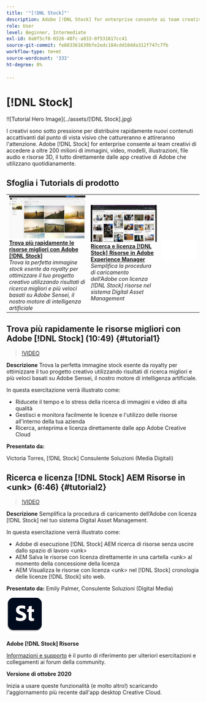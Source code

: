 ```yaml
---
title: '"[!DNL Stock]"'
description: Adobe [!DNL Stock] for enterprise consente ai team creativi di accedere a oltre 200 milioni di immagini, video, modelli, illustrazioni, file audio e risorse 3D
role: User
level: Beginner, Intermediate
exl-id: 0a0f5cf8-0326-48fc-a833-0f531617cc41
source-git-commit: fe883361639bfe2edc184cdd10dda312f747c7fb
workflow-type: tm+mt
source-wordcount: '333'
ht-degree: 0%

---
```


# [!DNL Stock]

!![Tutorial Hero Image](../assets/[!DNL Stock].jpg)

I creativi sono sotto pressione per distribuire rapidamente nuovi contenuti accattivanti dal punto di vista visivo che cattureranno e attireranno l&#39;attenzione. Adobe [!DNL Stock] for enterprise consente ai team creativi di accedere a oltre 200 milioni di immagini, video, modelli, illustrazioni, file audio e risorse 3D, il tutto direttamente dalle app creative di Adobe che utilizzano quotidianamente.

## Sfoglia i Tutorials di prodotto

<table style="table-layout:fixed">
<tr>
 <td>
   <a href="stock.md#tutorial1">
      <img alt="Trova più rapidamente le risorse migliori con Adobe [!DNL Stock]" src="../assets/stock_torres_thumbnail.jpg" />
   </a>
    <div>
   <a href="stock.md#tutorial1"><strong>Trova più rapidamente le risorse migliori con Adobe [!DNL Stock]</strong></a>
    </div>
    <em>Trova la perfetta immagine stock esente da royalty per ottimizzare il tuo progetto creativo utilizzando risultati di ricerca migliori e più veloci basati su Adobe Sensei, il nostro motore di intelligenza artificiale</em>
    <br>
  </td>
  <td>
   <a href="stock.md#tutorial2">
      <img alt="Ricerca e licenza [!DNL Stock] AEM Risorse in &lt;unk&gt;" src="../assets/stock_aemintegration_palmer_thumbnail.jpg" />
   </a>
    <div>
   <a href="stock.md#tutorial2"><strong>Ricerca e licenza [!DNL Stock] Risorse in Adobe Experience Manager</strong></a>
    </div>
    <em>Semplifica la procedura di caricamento dell’Adobe con licenza [!DNL Stock] risorse nel sistema Digital Asset Management</em>
    <br>
  </td>
  <td>
    <img alt="Spaziatore" src="../assets/Whitespacer.png" />
    <div>
    <br>
  </td>
</tr>
</table>

## Trova più rapidamente le risorse migliori con Adobe [!DNL Stock] (10:49) {#tutorial1}

>[!VIDEO](https://video.tv.adobe.com/v/326951?hidetitle=true)

**Descrizione**
Trova la perfetta immagine stock esente da royalty per ottimizzare il tuo progetto creativo utilizzando risultati di ricerca migliori e più veloci basati su Adobe Sensei, il nostro motore di intelligenza artificiale.

In questa esercitazione verrà illustrato come:
* Riducete il tempo e lo stress della ricerca di immagini e video di alta qualità
* Gestisci e monitora facilmente le licenze e l&#39;utilizzo delle risorse all&#39;interno della tua azienda
* Ricerca, anteprima e licenza direttamente dalle app Adobe Creative Cloud

**Presentato da:**

Victoria Torres, [!DNL Stock] Consulente Soluzioni (Media Digitali)

## Ricerca e licenza [!DNL Stock] AEM Risorse in &lt;unk> (6:46) {#tutorial2}

>[!VIDEO](https://video.tv.adobe.com/v/326952?hidetitle=true)

**Descrizione**
Semplifica la procedura di caricamento dell’Adobe con licenza [!DNL Stock] nel tuo sistema Digital Asset Management.

In questa esercitazione verrà illustrato come:
* Adobe di esecuzione [!DNL Stock] AEM ricerca di risorse senza uscire dallo spazio di lavoro &lt;unk>
* AEM Salva le risorse con licenza direttamente in una cartella &lt;unk> al momento della concessione della licenza
* AEM Visualizza le risorse con licenza &lt;unk> nel [!DNL Stock] cronologia delle licenze [!DNL Stock] sito web.

**Presentato da:**
Emily Palmer, Consulente Soluzioni (Digital Media)

![[!DNL Stock] Logo](../assets/st_appicon_96.png)

**Adobe [!DNL Stock] Risorse**

[Informazioni e supporto](https://helpx.adobe.com/support/stock.html) è il punto di riferimento per ulteriori esercitazioni e collegamenti ai forum della community.

**Versione di ottobre 2020**

Inizia a usare queste funzionalità (e molto altro!) scaricando l&#39;aggiornamento più recente dall&#39;app desktop Creative Cloud.
